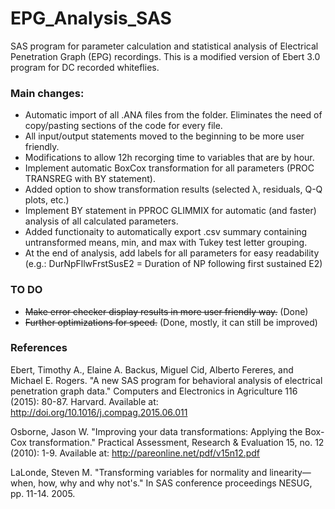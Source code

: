 # EPG_Analysis_SAS
SAS program for parameter calculation and statistical analysis of Electrical Penetration Graph (EPG) recordings. This is a modified version of Ebert 3.0 program for DC recorded whiteflies.

### Main changes:
* Automatic import of all .ANA files from the folder. Eliminates the need of copy/pasting sections of the code for every file.
* All input/output statements moved to the beginning to be more user friendly.
* Modifications to allow 12h recorging time to variables that are by hour.
* Implement automatic BoxCox transformation for all parameters (PROC TRANSREG with BY statement).
* Added option to show transformation results (selected λ, residuals, Q-Q plots, etc.)
* Implement BY statement in PPROC GLIMMIX for automatic (and faster) analysis of all calculated parameters.
* Added functionaity to automatically export .csv summary containing untransformed means, min, and max with Tukey test letter grouping.
* At the end of analysis, add labels for all parameters for easy readability (e.g.: DurNpFllwFrstSusE2 = Duration of NP following first sustained E2)

### TO DO
* ~~Make error checker display results in more user friendly way.~~ (Done)
* ~~Further optimizations for speed.~~ (Done, mostly, it can still be improved)

### References
Ebert, Timothy A., Elaine A. Backus, Miguel Cid, Alberto Fereres, and Michael E. Rogers. "A new SAS program for behavioral analysis of electrical penetration graph data." Computers and Electronics in Agriculture 116 (2015): 80-87. Harvard. Available at: http://doi.org/10.1016/j.compag.2015.06.011

Osborne, Jason W. "Improving your data transformations: Applying the Box-Cox transformation." Practical Assessment, Research & Evaluation 15, no. 12 (2010): 1-9. Available at: http://pareonline.net/pdf/v15n12.pdf

LaLonde, Steven M. "Transforming variables for normality and linearity—when, how, why and why not's." In SAS conference proceedings NESUG, pp. 11-14. 2005.
